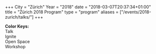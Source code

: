 +++
City = "Zürich"
Year = "2018"
date = "2018-03-07T20:37:34+01:00"
title = "Zürich 2018 Program"
type = "program"
aliases = ["/events/2018-zurich/talks/"]
+++
<div>
<b>Color Keys:</b>
<div class="col-lg-2 col-md-2 program-element program-talk">Talk</div>
<div class="col-lg-2 col-md-2 program-element program-ignite">Ignite</div>
<div class="col-lg-2 col-md-2 program-element program-open-space">Open Space</div>
<div class="col-lg-2 col-md-2 program-element program-workshop">Workshop</div>
</div>
